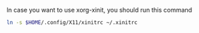 In case you want to use xorg-xinit, you should run this command
```bash
ln -s $HOME/.config/X11/xinitrc ~/.xinitrc
```
